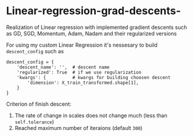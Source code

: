 # Linear-regression-grad-descents-
Realization of Linear regression with implemented gradient descents such as GD, SGD, Momentum, Adam, Nadam and their regularized versions

For using my custom Linear Regression it's nessesary to build `descent_config` such as

```
descent_config = {
    'descent_name': '',  # descent name
    'regularized': True  # if we use regularization
    'kwargs': {          # kwargs for building choosen descent
        'dimension': X_train_transformed.shape[1],
    }
}
```
Criterion of finish descent:
1. The rate of change in scales does not change much (less than `self.tolerance`)
2. Reached maximum number of iteraions (default `300`)
